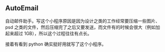 AutoEmail
---------------

自动邮件助手。写这个小程序原因是因为设计之类的工作经常要压缩一些图片、psd 之类的文件，然后压缩完了之后又要发送，而文件有的时候会很大（例如加起来超过 1GB），所以这个过程往往有点长。

接着有看到 python 确实挺好用就写了这个小程序。